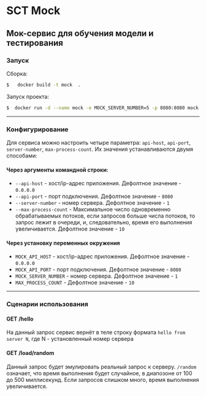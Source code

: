 SCT Mock
=============
Мок-сервис для обучения модели и тестирования
----------------

### Запуск
Сборка:
```sh
$   docker build -t mock  . 
```

Запуск проекта:
```sh
$  docker run -d --name mock -e MOCK_SERVER_NUMBER=5 -p 8080:8080 mock
```
------------------
### Конфигурирование

Для сервиса можно настроить четыре параметра: `api-host`, `api-port`, `server-number`, `max-process-count`. Их значения устанавливаются двумя способами:
#### Через аргументы командной строки:
- ```--api-host``` - хост/ip-адрес приложения. Дефолтное значение - `0.0.0.0`
- ```--api-port``` - порт подключения. Дефолтное значение - `8080`
- ```--server-number``` - номер сервера. Дефолтное значение - `1`
- ```--max-process-count``` - Максимальное число одновременно обрабатываемых потоков, если запросов больше числа потоков, то запрос лежит в очереди, и, следовательно, время его выполнения увеличивается. Дефолтное значение - `10`

#### Через установку переменных окружения
- ```MOCK_API_HOST``` - хост/ip-адрес приложения. Дефолтное значение - `0.0.0.0`
- ```MOCK_API_PORT``` - порт подключения. Дефолтное значение - `8080`
- ```MOCK_SERVER_NUMBER``` - номер сервера. Дефолтное значение - `1`
- ```MAX_PROCESS_COUNT``` - Дефолтное значение - `10`

-----------
### Сценарии использования

#### GET /hello
На данный запрос сервис вернёт в теле строку формата `hello from server N`, где N - установленный номер сервера

#### GET /load/random
Данный запрос будет эмулировать реальный запрос к серверу. `/random` означает, что время выполнения будет случайное, в диапозоне от 100 до 500 миллисекунд. Если запросов слишком много, время выполнения увеличивается.